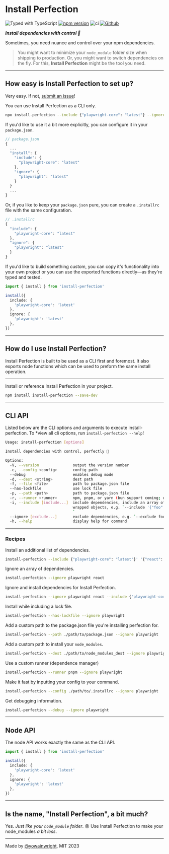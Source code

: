 # Install Perfection

![Typed with TypeScript](https://flat.badgen.net/badge/icon/Typed?icon=typescript&label&labelColor=blue&color=555555)
[![npm version](https://badge.fury.io/js/install-perfection.svg)](https://badge.fury.io/js/install-perfection)
![ci](https://github.com/yowainwright/install-perfection/actions/workflows/ci.yml/badge.svg)
[![Github](https://badgen.net/badge/icon/github?icon=github&label&color=grey)](https://github.com/yowainwright/install-perfection)


_**Install dependencies with control 💖**_

Sometimes, you need nuance and control over your npm dependencies.

> You might want to minimize your `node_module` folder size when shipping to production. Or, you might want to switch dependencies on the fly. For this, **Install Perfection** might be the tool you need.

---

## How easy is Install Perfection to set up?

Very easy. If not, [submit an issue](https://github.com/yowainwright/install-perfection/issues)!

You can use Install Perfection as a CLI only.
```bash
npx install-perfection --include {"playwright-core": "latest"} --ignore {"playwright": "latest"}
```

If you'd like to use it a bit more explicitly, you can configure it in your `package.json`.

```ts
// package.json
{
  ...
  "install": {
    "include": {
      "playwright-core": "latest"
    },
    "ignore": {
      "playwright": "latest"
    }
  }
  ...
}
```

Or, if you like to keep your `package.json` pure, you can create a `.installrc` file with the same configuration.

```ts
// .installrc
{
  "include": {
    "playwright-core": "latest"
  },
  "ignore": {
    "playwright": "latest"
  }
}
```

If you'd like to build something custom, you can copy it's functionality into your own project or you can use the exported functions directly—as they're typed and tested.

```ts
import { install } from 'install-perfection'

install({
  include: {
    'playwright-core': 'latest'
  },
  ignore: {
    'playwright': 'latest'
  },
})
```

---

## How do I use Install Perfection?

Install Perfection is built to be used as a CLI first and foremost. It also exports node functions which can be used to preform the same install operation.

---

Install or reference Install Perfection in your project.

```bash
npm install install-perfection --save-dev
```

---

## CLI API

Listed below are the CLI options and arguments to execute install-perfection. To *view all cli options, run `install-perfection --help`!

```bash
Usage: install-perfection [options]

Install dependencies with control, perfectly 💖

Options:
  -V, --version               output the version number
  -c, --config <config>       config path
  --debug                     enables debug mode
  -d, --dest <string>         dest path
  -f, --file <file>           path to package.json file
  --has-lockfile              use lock file
  -p, --path <path>           path to package.json file
  -r, --runner <runner>       npm, pnpm, or yarn (bun support coming; use npm for bun now)
  -i, --include [include...]  include dependencies, include an array of json parseable string
                              wrapped objects, e.g. `--include '{"foo": "bar"}' '{"biz": "baz"}'
                              `
  --ignore [exclude...]       exclude dependencies, e.g. `--exclude foo bar`
  -h, --help                  display help for command
```

---
### Recipes

Install an additional list of dependencies.

```sh
install-perfection --include {"playwright-core": "latest"}' '{"react": "latest"}
```

Ignore an array of dependencies.

```sh
install-perfection --ignore playwright react
```

Ignore and install dependencies for Install Perfection.

```sh
install-perfection --ignore playwright react --include {"playwright-core": "latest"} {"react": "latest"}
```

Install while including a lock file.

```sh
install-perfection --has-lockfile --ignore playwright
```

Add a custom path to the package.json file you're installing perfection for.

```sh
install-perfection --path ./path/to/package.json --ignore playwright
```

Add a custom path to install your `node_modules`.

```sh
install-perfection --dest ./path/to/node_modules_dest --ignore playwright
```

Use a custom runner (dependence manager)

```sh
install-perfection --runner pnpm --ignore playwright
```

Make it fast by inputting your config to your command.

```sh
install-perfection --config ./path/to/.installrc --ignore playwright
```

Get debugging information.

```sh
install-perfection --debug --ignore playwright
```

---
## Node API

The node API works exactly the same as the CLI API.

```ts
import { install } from 'install-perfection'

install({
  include: {
    'playwright-core': 'latest'
  },
  ignore: {
    'playwright': 'latest'
  },
})
```

---

## Is the name, "Install Perfection", a bit much?

Yes. _Just like your `node_module` folder_. 😜 Use Install Perfection to make your node_modules _a bit less_.

---

Made by [@yowainwright](https://github.com/yowainwright), MIT 2023
